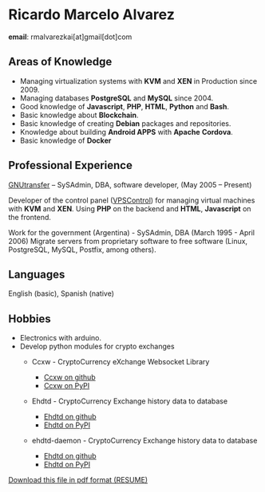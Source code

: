 # Ricardo Marcelo Alvarez
**email**: rmalvarezkai[at]gmail[dot]com

## Areas of Knowledge
- Managing virtualization systems with **KVM** and **XEN** in Production since 2009.
- Managing databases **PostgreSQL** and **MySQL** since 2004.
- Good knowledge of **Javascript**, **PHP**, **HTML**, **Python** and **Bash**.
- Basic knowledge about **Blockchain**.
- Basic knowledge of creating **Debian** packages and repositories.
- Knowledge about building **Android APPS** with **Apache** **Cordova**.
- Basic knowledge of **Docker**

## Professional Experience
[GNUtransfer](https://www.gnutransfer.com) – SySAdmin, DBA, software developer, (May 2005 – Present)

Developer of the control panel ([VPSControl](https://www.vps-control.com/)) for managing virtual machines with **KVM** and **XEN**. Using **PHP**
on the backend and **HTML**, **Javascript** on the frontend.

Work for the government (Argentina) - SySAdmin, DBA (March 1995 - April 2006)
Migrate servers from proprietary software to free software (Linux, PostgreSQL, MySQL, Postfix, among
others).

## Languages
English (basic), Spanish (native)

[comment]: <> (____PDF_NEXT_PAGE____)
## Hobbies

- Electronics with arduino.
- Develop python modules for crypto exchanges
    - Ccxw \- CryptoCurrency eXchange Websocket Library 
        - [Ccxw on github](https://github.com/rmalvarezkai/ccxw)
        - [Ccxw on PyPI](https://pypi.org/project/ccxw)

    - Ehdtd \- CryptoCurrency Exchange history data to database 
        - [Ehdtd on github](https://github.com/rmalvarezkai/ehdtd)
        - [Ehdtd on PyPI](https://pypi.org/project/ehdtd)

    - ehdtd-daemon \- CryptoCurrency Exchange history data to database 
        - [Ehdtd on github](https://github.com/rmalvarezkai/ehdtd_daemon)
        - [Ehdtd on PyPI](https://pypi.org/project/ehdtd_daemon)

[Download this file in pdf format (RESUME)](resume-latest.pdf)
